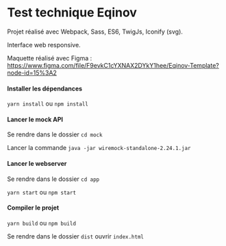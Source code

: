 # Test technique Eqinov

Projet réalisé avec Webpack, Sass, ES6, TwigJs, Iconify (svg).

Interface web responsive.

Maquette réalisé avec Figma : https://www.figma.com/file/F9evkC1cYXNAX2DYkY1hee/Eqinov-Template?node-id=15%3A2



#### Installer les dépendances

`yarn install` ou `npm install`


#### Lancer le mock API

Se rendre dans le dossier `cd mock`

Lancer la commande `java -jar wiremock-standalone-2.24.1.jar`


#### Lancer le webserver

Se rendre dans le dossier `cd app`

`yarn start` ou `npm start`



#### Compiler le projet

`yarn build` ou `npm build`

Se rendre dans le dossier `dist` ouvrir `index.html`

